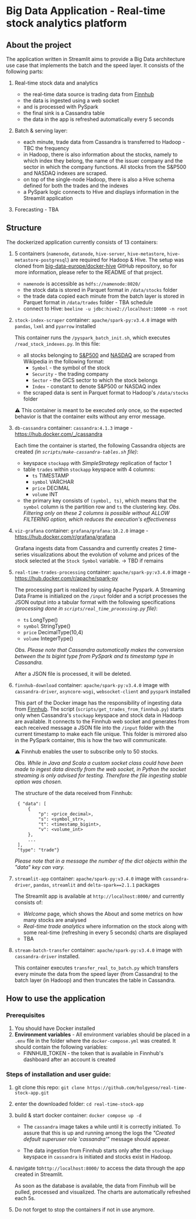 # Big Data Application - Real-time stock analytics platform

## About the project
The application written in Streamlit aims to provide a Big Data architecture use case that implements the batch and the speed layer. It consists of the following parts:

1. Real-time stock data and analytics 
    * the real-time data source is trading data from [Finnhub](https://finnhub.io/docs/api/websocket-trades)
    * the data is ingested using a web socket 
    * and is processed with PySpark
    * the final sink is a Cassandra table
    * the data in the app is refreshed automatically every 5 seconds

2. Batch & serving layer:
    * each minute, trade data from Cassandra is transferred to Hadoop - TBC the frequency
    * in Hadoop, there is also information about the stocks, namely to which index they belong, the name of the issuer company and the sector in which the company functions. All stocks from the S&P500 and NASDAQ indexes are scraped.
    * on top of the single-node Hadoop, there is also a Hive schema defined for both the trades and the indexes
    * a PySpark logic connects to Hive and displays information in the Streamlit application

3. Forecasting - TBA

## Structure
The dockerized application currently consists of 13 containers:

1. 5 containers (`namenode`, `datanode`, `hive-server`, `hive-metastore`, `hive-metastore-postgresql`) are required for Hadoop & Hive. The setup was cloned from [big-data-europe/docker-hive](https://github.com/big-data-europe/docker-hive) GitHub repository, so for more information, please refer to the README of that project.
   * `namenode` is accessible as `hdfs://namenode:8020/`
   * the stock data is stored in Parquet format in `/data/stocks` folder
   * the trade data copied each minute from the batch layer is stored in Parquet format in `/data/trades` folder - TBA schedule
   * connect to Hive: `beeline -u jdbc:hive2://localhost:10000 -n root`

2. `stock-index-scraper` container: `apache/spark-py:v3.4.0` image with `pandas`, `lxml` and `pyarrow` installed
    
    This container runs the `/pyspark_batch_init.sh`, which executes `/read_stock_indexes.py`. In this file:
    * all stocks belonging to [S&P500](https://en.wikipedia.org/wiki/List_of_S%26P_500_companies) and [NASDAQ](https://en.wikipedia.org/wiki/Nasdaq-100) are scraped from Wikipedia in the following format:
      * `Symbol` - the symbol of the stock
      * `Security` - the trading company
      * `Sector` - the GICS sector to which the stock belongs
      * `Index` - constant to denote S&P500 or NASDAQ index
    * the scraped data is sent in Parquet format to Hadoop's `/data/stocks` folder

    ⚠️ This container is meant to be executed only once, so the expected behavior is that the container exits without any error message.


3. `db-cassandra` container: `cassandra:4.1.3` image - https://hub.docker.com/_/cassandra
    
    Each time the container is started, the following Cassandra objects are created *(in `scripts/make-cassandra-tables.sh` file)*:
    * keyspace `stockapp` with *SimpleStrategy* replication of factor 1
    * table `trades` within `stockapp` keyspace with 4 columns:
        * `ts` TIMESTAMP
        * `symbol` VARCHAR
        * `price` DECIMAL
        * `volume` INT
    * the primary key consists of `(symbol, ts)`, which means that the `symbol` column is the partition row and `ts` the clustering key. *Obs. Filtering only on these 2 columns is possible without ALLOW FILTERING option, which reduces the execution's effectiveness*

4. `viz-grafana` container: `grafana/grafana:10.2.0` image - https://hub.docker.com/r/grafana/grafana

    Grafana ingests data from Cassandra and currently creates 2 time-series visualizations about the evolution of volume and prices of the stock selected at the `Stock Symbol` variable. -> TBD if remains

5. `real-time-trades-processing` container: `apache/spark-py:v3.4.0` image - https://hub.docker.com/r/apache/spark-py

    The processing part is realized by using Apache Pyspark. A Streaming Data Frame is initialized on the `/input` folder and a script processes the JSON output into a tabular format with the following specifications *(processing done in `scripts/real_time_processing.py` file)*:
    * `ts` LongType()
    * `symbol` StringType()
    * `price` DecimalType(10,4)
    * `volume` IntegerType()

    *Obs. Please note that Cassandra automatically makes the conversion between the ts bigint type from PySpark and ts timestamp type in Cassandra.*

    After a JSON file is processed, it will be deleted.

6. `finnhub-download` container: `apache/spark-py:v3.4.0` image with `cassandra-driver`, `asyncore-wsgi`, `websocket-client` and `pyspark` installed

    This part of the Docker image has the responsibility of ingesting data from [Finnhub](https://finnhub.io/docs/api/websocket-trades). The script (`scripts/get_trades_from_finnhub.py`) starts only when Cassandra's `stockapp` keyspace and stock data in Hadoop are available. It connects to the Finnhub web socket and generates from each received message a JSON file into the `/input` folder with the current timestamp to make each file unique. This folder is mirrored also in the PySpark container, this is how the two will communicate.

    ⚠️ Finnhub enables the user to subscribe only to 50 stocks.

    *Obs. While in Java and Scala a custom socket class could have been made to ingest data directly from the web socket, in Python the socket streaming is only advised for testing. Therefore the file ingesting stable option was chosen.*

    The structure of the data received from Finnhub:
        
        { "data": [
            {
                "p": <price_decimal>,
                "s": <symbol_str>,
                "t": <timestamp_bigint>,
                "v": <volume_int>
            },
            ...
        ],
        "type": "trade"}

    *Please note that in a message the number of the dict objects within the "data" key can vary.*

7. `streamlit-app` container: `apache/spark-py:v3.4.0` image with `cassandra-driver`, `pandas`, `streamlit` and `delta-spark==2.1.1` packages

    The Streamlit app is available at `http://localhost:8000/` and currently consists of:
    * *Welcome* page, which shows the About and some metrics on how many stocks are analysed
    * *Real-time trade analytics* where information on the stock along with some real-time (refreshing in every 5 seconds) charts are displayed
    * TBA
 
8. `stream-batch-transfer` container: `apache/spark-py:v3.4.0` image with `cassandra-driver` installed.
   
    This container executes `transfer_real_to_batch.py` which transfers every minute the data from the speed layer (from Cassandra) to the batch layer (in Hadoop) and then truncates the table in Cassandra.


## How to use the application

### Prerequisites

1. You should have Docker installed
2. **Environment variables** - All environment variables should be placed in a `.env` file in the folder where the `docker-compose.yml` was created. It should contain the following variables:
    * FINNHUB_TOKEN - the token that is available in Finnhub's dashboard after an account is created

### Steps of installation and user guide:

1. git clone this repo: `git clone https://github.com/holgyeso/real-time-stock-app.git`
2. enter the downloaded folder: `cd real-time-stock-app`
3. build & start docker container: `docker compose up -d`
    
    * The `cassandra` image takes a while until it is correctly initiated. To assure that this is up and running among the logs the *"Created default superuser role 'cassandra'"* message should appear.

    * The data ingestion from Finnhub starts only after the `stockapp` keyspace in `cassandra` is initiated and stocks exist in Hadoop.

4. navigate to`http://localhost:8000/` to access the data through the app created in Streamlit.

    As soon as the database is available, the data from Finnhub will be pulled, processed and visualized. The charts are automatically refreshed each 5s.

5. Do not forget to stop the containers if not in use anymore.